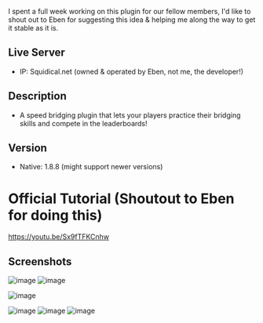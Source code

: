 I spent a full week working on this plugin for our fellow members, I'd like to shout out to Eben for suggesting this idea & helping me along the way to get it stable as it is.

## Live Server
* IP: Squidical.net (owned & operated by Eben, not me, the developer!)

## Description
* A speed bridging plugin that lets your players practice their bridging skills and compete in the leaderboards!

## Version
* Native: 1.8.8 (might support newer versions)

# Official Tutorial (Shoutout to Eben for doing this)
https://youtu.be/Sx9fTFKCnhw

## Screenshots
![image](https://user-images.githubusercontent.com/47629321/129748003-ca82f6cc-e49c-4120-a9c1-755cbc526a15.png)
![image](https://user-images.githubusercontent.com/47629321/129748263-3bca12f2-0d90-44f7-9360-8c48967f3148.png)

![image](https://user-images.githubusercontent.com/47629321/129747833-047ba1c7-96de-47df-87f9-64e5ae4c3597.png)

![image](https://user-images.githubusercontent.com/47629321/129747461-aafe9755-c1c9-441a-965c-168b1058fd1f.png)
![image](https://user-images.githubusercontent.com/47629321/129747540-c48c4156-186d-4838-acec-c754763e30da.png)
![image](https://user-images.githubusercontent.com/47629321/129747642-ede4c9eb-ff82-479f-b9a2-72102a5bd4b1.png)


